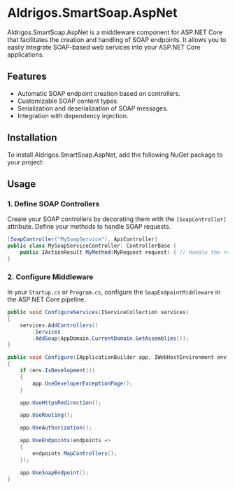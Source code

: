 # Aldrigos.SmartSoap.AspNet

Aldrigos.SmartSoap.AspNet is a middleware component for ASP.NET Core that facilitates the creation and handling of SOAP endpoints. It allows you to easily integrate SOAP-based web services into your ASP.NET Core applications.

## Features

- Automatic SOAP endpoint creation based on controllers.
- Customizable SOAP content types.
- Serialization and deserialization of SOAP messages.
- Integration with dependency injection.

## Installation

To install Aldrigos.SmartSoap.AspNet, add the following NuGet package to your project:


## Usage

### 1. Define SOAP Controllers

Create your SOAP controllers by decorating them with the `[SoapController]` attribute. Define your methods to handle SOAP requests.
```csharp
[SoapController("MySoapService"), ApiController] 
public class MySoapServiceController: ControllerBase { 
	public IActionResult MyMethod(MyRequest request) { // Handle the request and return a response } 
}
```


### 2. Configure Middleware

In your `Startup.cs` or `Program.cs`, configure the `SoapEndpointMiddleware` in the ASP.NET Core pipeline.

```csharp
public void ConfigureServices(IServiceCollection services)
{
    services.AddControllers()
        .Services
        .AddSoap(AppDomain.CurrentDomain.GetAssemblies());
}

public void Configure(IApplicationBuilder app, IWebHostEnvironment env)
{
    if (env.IsDevelopment())
    {
        app.UseDeveloperExceptionPage();
    }

    app.UseHttpsRedirection();

    app.UseRouting();

    app.UseAuthorization();

    app.UseEndpoints(endpoints =>
    {
        endpoints.MapControllers();
    });

    app.UseSoapEndpoint();
}
```